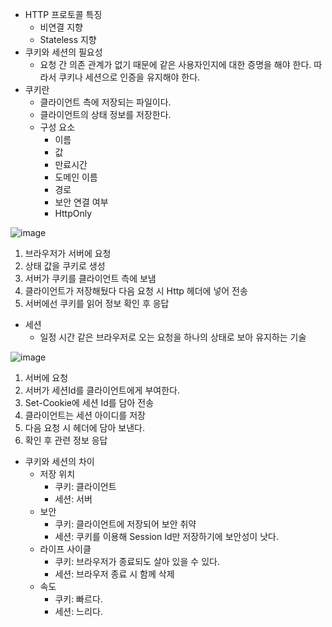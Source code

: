 - HTTP 프로토콜 특징
    - 비연결 지향
    - Stateless 지향
- 쿠키와 세션의 필요성
    - 요청 간 의존 관계가 없기 때문에 같은 사용자인지에 대한 증명을 해야 한다. 따라서 쿠키나 세션으로 인증을 유지해야 한다.
- 쿠키란
    - 클라이언트 측에 저장되는 파일이다.
    - 클라이언트의 상태 정보를 저장한다.
    - 구성 요소
        - 이름
        - 값
        - 만료시간
        - 도메인 이름
        - 경로
        - 보안 연결 여부
        - HttpOnly

![image](https://user-images.githubusercontent.com/58693617/158403351-7e66d785-28ef-4c68-86d1-8fb8dfcef648.png)

1. 브라우저가 서버에 요청
2. 상태 값을 쿠키로 생성
3. 서버가 쿠키를 클라이언트 측에 보냄
4. 클라이언트가 저장해뒀다 다음 요청 시 Http 헤더에 넣어 전송
5. 서버에선 쿠키를 읽어 정보 확인 후 응답

- 세션
    - 일정 시간 같은 브라우저로 오는 요청을 하나의 상태로 보아 유지하는 기술

![image](https://user-images.githubusercontent.com/58693617/158403469-be6842f9-a5c3-4723-932d-c850cfd25737.png)

1. 서버에 요청
2. 서버가 세션Id를 클라이언트에게 부여한다.
3. Set-Cookie에 세션 Id를 담아 전송
4. 클라이언트는 세션 아이디를 저장
5. 다음 요청 시 헤더에 담아 보낸다.
6. 확인 후 관련 정보 응답

- 쿠키와 세션의 차이
    - 저장 위치
        - 쿠키: 클라이언트
        - 세션: 서버
    - 보안
        - 쿠키: 클라이언트에 저장되어 보안 취약
        - 세션: 쿠키를 이용해 Session Id만 저장하기에 보안성이 낫다.
    - 라이프 사이클
        - 쿠키: 브라우저가 종료되도 살아 있을 수 있다.
        - 세션: 브라우저 종료 시 함께 삭제
    - 속도
        - 쿠키: 빠르다.
        - 세션: 느리다.
